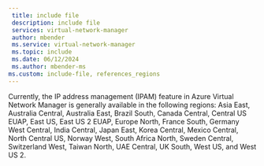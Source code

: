 ```yaml
---
 title: include file
 description: include file
 services: virtual-network-manager
 author: mbender
 ms.service: virtual-network-manager
 ms.topic: include
 ms.date: 06/12/2024
 ms.author: mbender-ms
ms.custom: include-file, references_regions
---
```


Currently, the IP address management (IPAM) feature in Azure Virtual Network Manager is generally available in the following regions: Asia East, Australia Central, Australia East, Brazil South, Canada Central, Central US EUAP, East US, East US 2 EUAP, Europe North, France South, Germany West Central, India Central, Japan East, Korea Central, Mexico Central, North Central US, Norway West, South Africa North, Sweden Central, Switzerland West, Taiwan North, UAE Central, UK South, West US, and West US 2.

